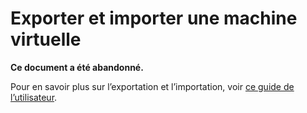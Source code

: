 # Exporter et importer une machine virtuelle

**Ce document a été abandonné.**

Pour en savoir plus sur l’exportation et l’importation, voir [ce guide de l’utilisateur](../user_guide/export_import.md).




